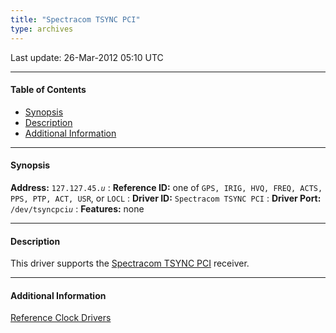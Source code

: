 ```yaml
---
title: "Spectracom TSYNC PCI"
type: archives
---
```


Last update: 26-Mar-2012 05:10 UTC

* * *

#### Table of Contents

*   [Synopsis](/archives/drivers/driver45/#synopsis)
*   [Description](/archives/drivers/driver45/#description)
*   [Additional Information](/archives/drivers/driver45/#additional-information)

* * *

#### Synopsis

**Address:** <code>127.127.45._u_</code>
: **Reference ID:** one of `GPS, IRIG, HVQ, FREQ, ACTS, PPS, PTP, ACT, USR`, or `LOCL`
: **Driver ID:** `Spectracom TSYNC PCI`
: **Driver Port:** <code>/dev/tsyncpci*u*</code>
: **Features:** none

* * *

#### Description

This driver supports the [Spectracom TSYNC PCI](https://www.orolia.com/support/timing/tsync/pcie) receiver.

* * *

#### Additional Information

[Reference Clock Drivers](/archives/4.2.8-series/refclock)